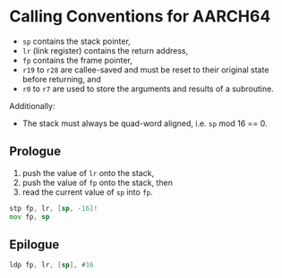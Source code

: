 <!--
     Copyright 2019, Data61
     Commonwealth Scientific and Industrial Research Organisation (CSIRO)
     ABN 41 687 119 230.

     This software may be distributed and modified according to the terms of
     the BSD 2-Clause license. Note that NO WARRANTY is provided.
     See "LICENSE_BSD2.txt" for details.

     @TAG(DATA61_BSD)
-->
# Calling Conventions for AARCH64

* `sp` contains the stack pointer,
* `lr` (link register) contains the return address,
* `fp` contains the frame pointer,
* `r19` to `r28` are callee-saved and must be reset to their original
  state before returning, and
* `r0` to `r7` are used to store the arguments and results of a
  subroutine.

Additionally:

* The stack must always be quad-word aligned, i.e. `sp` mod 16 == 0.

## Prologue

1. push the value of `lr` onto the stack,
2. push the value of `fp` onto the stack, then
3. read the current value of `sp` into `fp`.

```asm
stp fp, lr, [sp, -16]!
mov fp, sp
```

## Epilogue

```asm
ldp fp, lr, [sp], #16
```
